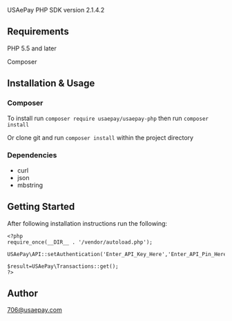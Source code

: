 USAePay PHP SDK
version 2.1.4.2

## Requirements

PHP 5.5 and later

Composer

## Installation & Usage

### Composer

To install run `composer require usaepay/usaepay-php`
then run `composer install`

Or clone git and run `composer install` within the project directory

### Dependencies

- curl
- json
- mbstring

## Getting Started

After following installation instructions run the following:

```
<?php
require_once(__DIR__ . '/vendor/autoload.php');

USAePay\API::setAuthentication('Enter_API_Key_Here','Enter_API_Pin_Here');

$result=USAePay\Transactions::get();
?>
```

## Author

706@usaepay.com
